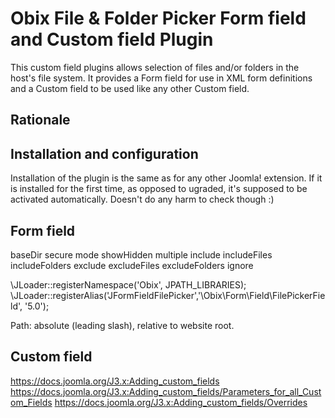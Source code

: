 # Obix File & Folder Picker Form field and Custom field Plugin

This custom field plugins allows selection of files and/or 
folders in the host's file system. It provides a Form field
for use in XML form definitions and a Custom field to be used
like any other Custom field. 

## Rationale 

## Installation and configuration

Installation of the plugin is the same as for any other Joomla!
extension. If it is installed for the first time, as opposed
to ugraded, it's supposed to be activated automatically. Doesn't
do any harm to check though :)

## Form field
baseDir
secure
mode
showHidden
multiple
include
includeFiles
includeFolders
exclude
excludeFiles
excludeFolders
ignore

\JLoader::registerNamespace('Obix', JPATH_LIBRARIES);
\JLoader::registerAlias('JFormFieldFilePicker','\\Obix\\Form\\Field\\FilePickerField', '5.0');

Path: absolute (leading slash), relative to website root.

## Custom field

https://docs.joomla.org/J3.x:Adding_custom_fields
https://docs.joomla.org/J3.x:Adding_custom_fields/Parameters_for_all_Custom_Fields
https://docs.joomla.org/J3.x:Adding_custom_fields/Overrides